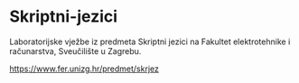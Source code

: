 # Skriptni-jezici

Laboratorijske vježbe iz predmeta Skriptni jezici na Fakultet elektrotehnike i računarstva, Sveučilište u Zagrebu.

https://www.fer.unizg.hr/predmet/skrjez
